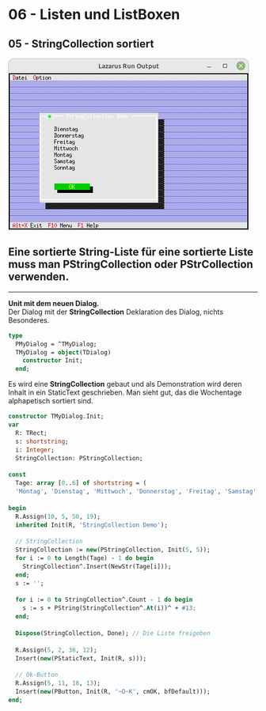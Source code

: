 # 06 - Listen und ListBoxen
## 05 - StringCollection sortiert

![image.png](image.png)

Eine sortierte String-Liste
für eine sortierte Liste muss man <b>PStringCollection</b> oder <b>PStrCollection</b> verwenden.
---
---
<b>Unit mit dem neuen Dialog.</b>
<br>
Der Dialog mit der <b>StringCollection</b>
Deklaration des Dialog, nichts Besonderes.

```pascal
type
  PMyDialog = ^TMyDialog;
  TMyDialog = object(TDialog)
    constructor Init;
  end;

```

Es wird eine <b>StringCollection</b> gebaut und
als Demonstration wird deren Inhalt in ein StaticText geschrieben.
Man sieht gut, das die Wochentage alphapetisch sortiert sind.

```pascal
constructor TMyDialog.Init;
var
  R: TRect;
  s: shortstring;
  i: Integer;
  StringCollection: PStringCollection;

const
  Tage: array [0..6] of shortstring = (
  'Montag', 'Dienstag', 'Mittwoch', 'Donnerstag', 'Freitag', 'Samstag', 'Sonntag');

begin
  R.Assign(10, 5, 50, 19);
  inherited Init(R, 'StringCollection Demo');

  // StringCollection
  StringCollection := new(PStringCollection, Init(5, 5));
  for i := 0 to Length(Tage) - 1 do begin
    StringCollection^.Insert(NewStr(Tage[i]));
  end;
  s := '';

  for i := 0 to StringCollection^.Count - 1 do begin
    s := s + PString(StringCollection^.At(i))^ + #13;
  end;

  Dispose(StringCollection, Done); // Die Liste freigeben

  R.Assign(5, 2, 36, 12);
  Insert(new(PStaticText, Init(R, s)));

  // Ok-Button
  R.Assign(5, 11, 18, 13);
  Insert(new(PButton, Init(R, '~O~K', cmOK, bfDefault)));
end;

```


